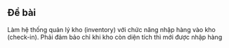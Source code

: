 ## Đề bài
Làm hệ thống quản lý kho (inventory) với chức năng nhập hàng vào kho (check-in). Phải đảm bảo chỉ khi kho còn diện tích thì mới được nhập hàng

